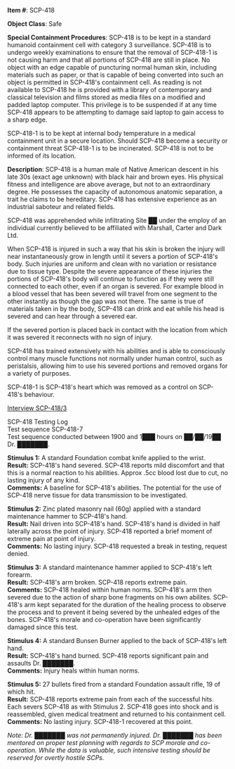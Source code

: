 **Item #**: SCP-418

**Object Class**: Safe

**Special Containment Procedures**: SCP-418 is to be kept in a standard humanoid containment cell with category 3 surveillance. SCP-418 is to undergo weekly examinations to ensure that the removal of SCP-418-1 is not causing harm and that all portions of SCP-418 are still in place. No object with an edge capable of puncturing normal human skin, including materials such as paper, or that is capable of being converted into such an object is permitted in SCP-418's containment cell. As reading is not available to SCP-418 he is provided with a library of contemporary and classical television and films stored as media files on a modified and padded laptop computer. This privilege is to be suspended if at any time SCP-418 appears to be attempting to damage said laptop to gain access to a sharp edge.

SCP-418-1 is to be kept at internal body temperature in a medical containment unit in a secure location. Should SCP-418 become a security or containment threat SCP-418-1 is to be incinerated. SCP-418 is not to be informed of its location.

**Description**: SCP-418 is a human male of Native American descent in his late 30s (exact age unknown) with black hair and brown eyes. His physical fitness and intelligence are above average, but not to an extraordinary degree. He possesses the capacity of autonomous anatomic separation, a trait he claims to be hereditary. SCP-418 has extensive experience as an industrial saboteur and related fields.

SCP-418 was apprehended while infiltrating Site ██ under the employ of an individual currently believed to be affiliated with Marshall, Carter and Dark Ltd.

When SCP-418 is injured in such a way that his skin is broken the injury will near instantaneously grow in length until it severs a portion of SCP-418's body. Such injuries are uniform and clean with no variation or resistance due to tissue type. Despite the severe appearance of these injuries the portions of SCP-418's body will continue to function as if they were still connected to each other, even if an organ is severed. For example blood in a blood vessel that has been severed will travel from one segment to the other instantly as though the gap was not there. The same is true of materials taken in by the body, SCP-418 can drink and eat while his head is severed and can hear through a severed ear.

If the severed portion is placed back in contact with the location from which it was severed it reconnects with no sign of injury.

SCP-418 has trained extensively with his abilities and is able to consciously control many muscle functions not normally under human control, such as peristalsis, allowing him to use his severed portions and removed organs for a variety of purposes.

SCP-418-1 is SCP-418's heart which was removed as a control on SCP-418's behaviour.

[Interview SCP-418/3](/interview-scp-418-3)

SCP-418 Testing Log  
Test sequence SCP-418-7  
Test sequence conducted between 1900 and 1███ hours on ██/██/19██ Dr. ███████.

**Stimulus 1:** A standard Foundation combat knife applied to the wrist.  
**Result:** SCP-418's hand severed. SCP-418 reports mild discomfort and that this is a normal reaction to his abilities. Approx .5cc blood lost due to cut, no lasting injury of any kind.  
**Comments:** A baseline for SCP-418's abilities. The potential for the use of SCP-418 nerve tissue for data transmission to be investigated.

**Stimulus 2:** Zinc plated masonry nail (60g) applied with a standard maintenance hammer to SCP-418's hand.  
**Result:** Nail driven into SCP-418's hand. SCP-418's hand is divided in half laterally across the point of injury. SCP-418 reported a brief moment of extreme pain at point of injury.  
**Comments:** No lasting injury. SCP-418 requested a break in testing, request denied.

**Stimulus 3:** A standard maintenance hammer applied to SCP-418's left forearm.  
**Result:** SCP-418's arm broken. SCP-418 reports extreme pain.  
**Comments:** SCP-418 healed within human norms. SCP-418's arm then severed due to the action of sharp bone fragments on his own abilites. SCP-418's arm kept separated for the duration of the healing process to observe the process and to prevent it being severed by the unhealed edges of the bones. SCP-418's morale and co-operation have been significantly damaged since this test.

**Stimulus 4:** A standard Bunsen Burner applied to the back of SCP-418's left hand.  
**Result:** SCP-418's hand burned. SCP-418 reports significant pain and assaults Dr. ███████.  
**Comments:** Injury heals within human norms.

**Stimulus 5:** 27 bullets fired from a standard Foundation assault rifle, 19 of which hit.  
**Result:** SCP-418 reports extreme pain from each of the successful hits. Each severs SCP-418 as with Stimulus 2. SCP-418 goes into shock and is reassembled, given medical treatment and returned to his containment cell.  
**Comments:** No lasting injury. SCP-418-1 recovered at this point.

_Note: Dr. ███████ was not permanently injured. Dr. ███████ has been mentored on proper test planning with regards to SCP morale and co-operation. While the data is valuable, such intensive testing should be reserved for overtly hostile SCPs._